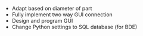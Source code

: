 - Adapt based on diameter of part
- Fully implement two way GUI connection
- Design and program GUI
- Change Python settings to SQL database (for BDE)